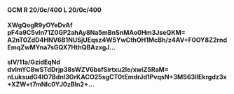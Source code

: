 #### GCM R 20/0c/400 L 20/0c/400
**XWgQogR9yOYeDvAf**<br/>**pF4a9C5vIn71Z0GP2ahAy8Na5mBnSnMAo0Hm3JseQKM=**<br/>**A2nT0ZdD4HNV6B1NUSjUEqsz4W5YwCthOH1McBh/z4AV+F0OY8Z2rndEmqZwMYna7sGQX7HthQBAzxgJ...**<br/><br/>
**sIV/11a/GzidEqNd**<br/>**dvImYC8wSTdDrjp38sWZV6bsfSirtxu2Ie/xwiZ5RaM=**<br/>**nLuksudG4lO7Bdnl3GrKACO25sgCT0tEmdrJd1PvqsN+3MS63IlEkrgdz3x+XZW+t7mNIc0YJ0zBln2+...**